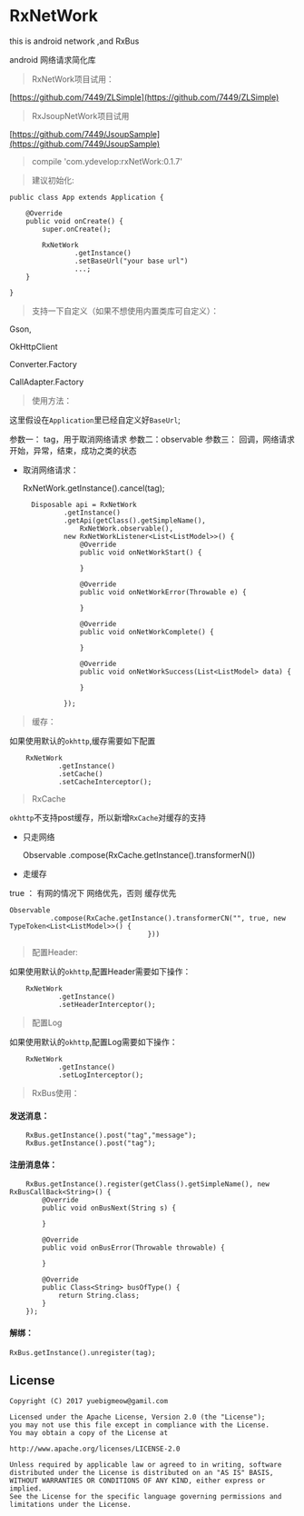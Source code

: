 # RxNetWork
this is android network ,and RxBus

android 网络请求简化库

> RxNetWork项目试用：

[https://github.com/7449/ZLSimple](https://github.com/7449/ZLSimple)

> RxJsoupNetWork项目试用

[https://github.com/7449/JsoupSample](https://github.com/7449/JsoupSample)

> compile 'com.ydevelop:rxNetWork:0.1.7'


> 建议初始化:

	public class App extends Application {
	
	    @Override
	    public void onCreate() {
	        super.onCreate();
	        
	        RxNetWork
	                .getInstance()
	                .setBaseUrl("your base url")
					...;
	    }
	
	}


> 支持一下自定义（如果不想使用内置类库可自定义）：

Gson,

OkHttpClient

Converter.Factory

CallAdapter.Factory


> 使用方法：

这里假设在`Application`里已经自定义好`BaseUrl`;

参数一： tag，用于取消网络请求
参数二：observable
参数三： 回调，网络请求开始，异常，结束，成功之类的状态


* 取消网络请求：

	RxNetWork.getInstance().cancel(tag);


        Disposable api = RxNetWork
                .getInstance()
                .getApi(getClass().getSimpleName(),
                	RxNetWork.observable(),
                new RxNetWorkListener<List<ListModel>>() {
                    @Override
                    public void onNetWorkStart() {

                    }

                    @Override
                    public void onNetWorkError(Throwable e) {

                    }

                    @Override
                    public void onNetWorkComplete() {

                    }

                    @Override
                    public void onNetWorkSuccess(List<ListModel> data) {

                    }
                  
                });



> 缓存：

如果使用默认的`okhttp`,缓存需要如下配置

        RxNetWork
                .getInstance()
                .setCache()
                .setCacheInterceptor();
                
> RxCache

`okhttp`不支持post缓存，所以新增`RxCache`对缓存的支持

* 只走网络 


    Observable
              .compose(RxCache.getInstance().<T>transformerN())
              
              
* 走缓存

true ： 有网的情况下 网络优先，否则 缓存优先

    Observable
              .compose(RxCache.getInstance().transformerCN("", true, new TypeToken<List<ListModel>>() {
                                      }))



> 配置Header:

如果使用默认的`okhttp`,配置Header需要如下操作：

        RxNetWork
                .getInstance()
                .setHeaderInterceptor();
		

> 配置Log

如果使用默认的`okhttp`,配置Log需要如下操作：

        RxNetWork
                .getInstance()
                .setLogInterceptor();

> RxBus使用：


#### 发送消息：

        RxBus.getInstance().post("tag","message");
        RxBus.getInstance().post("tag");

#### 注册消息体：

        RxBus.getInstance().register(getClass().getSimpleName(), new RxBusCallBack<String>() {
            @Override
            public void onBusNext(String s) {

            }

            @Override
            public void onBusError(Throwable throwable) {

            }

            @Override
            public Class<String> busOfType() {
                return String.class;
            }
        });

#### 解绑：

	RxBus.getInstance().unregister(tag);
	
	
## License

    Copyright (C) 2017 yuebigmeow@gamil.com

    Licensed under the Apache License, Version 2.0 (the "License");
    you may not use this file except in compliance with the License.
    You may obtain a copy of the License at

    http://www.apache.org/licenses/LICENSE-2.0

    Unless required by applicable law or agreed to in writing, software
    distributed under the License is distributed on an "AS IS" BASIS,
    WITHOUT WARRANTIES OR CONDITIONS OF ANY KIND, either express or implied.
    See the License for the specific language governing permissions and
    limitations under the License.




